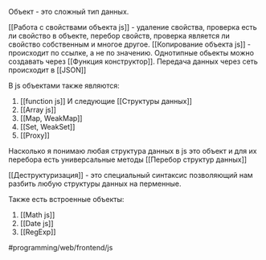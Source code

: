 Объект - это сложный тип данных. 

[[Работа с свойствами объекта js]] - удаление свойства, проверка есть ли свойство в объекте, перебор свойств, проверка является ли свойство собственным и многое другое.
[[Копирование объекта js]] - происходит по ссылке, а не по значению.
Однотипные обьекты можно создавать через [[Функция конструктор]].
Передача данных через сеть происходит в [[JSON]]

В js объектами также являются:
1. [[function js]]
И следующие [[Структуры данных]]
2. [[Array js]]
3. [[Map, WeakMap]]
4. [[Set, WeakSet]]
5. [[Proxy]]

Насколько я понимаю любая структура данных в js это объект и для их перебора есть универсальные методы
[[Перебор структур данных]]

[[Деструктуризация]] - это специальный синтаксис позволяющий нам разбить любую структуры данных на перменные.

Также есть встроенные объекты:
1. [[Math js]]
2. [[Date js]]
3. [[RegExp]]	

#programming/web/frontend/js
